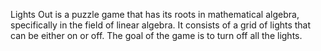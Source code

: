 <p> Lights Out is a puzzle game that has its roots in mathematical algebra, specifically in the field of linear algebra. It consists of a grid of lights that can be either on or off. The goal of the game is to turn off all the lights. </P>